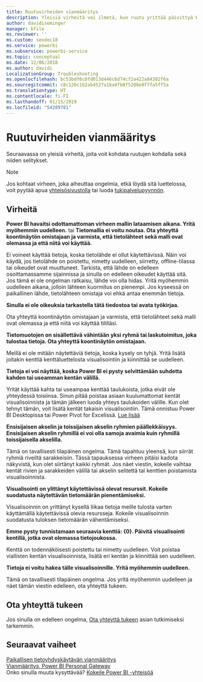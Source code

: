 ```yaml
---
title: Ruutuvirheiden vianmääritys
description: Yleisiä virheitä voi ilmetä, kun ruutu yrittää päivittyä Power BI:ssä
author: davidiseminger
manager: kfile
ms.reviewer: ''
ms.custom: seodec18
ms.service: powerbi
ms.subservice: powerbi-service
ms.topic: conceptual
ms.date: 12/06/2018
ms.author: davidi
LocalizationGroup: Troubleshooting
ms.openlocfilehash: bc53bdf6c0fd013d446c6d74cf2a422a84302f6a
ms.sourcegitcommit: c8c126c1b2ab4527a16a4fb8f5208e0f7fa5ff5a
ms.translationtype: HT
ms.contentlocale: fi-FI
ms.lasthandoff: 01/15/2019
ms.locfileid: "54289781"
---
```

# <a name="troubleshooting-tile-errors"></a>Ruutuvirheiden vianmääritys
Seuraavassa on yleisiä virheitä, joita voit kohdata ruutujen kohdalla sekä niiden selitykset.

> [!NOTE]
> Jos kohtaat virheen, joka aiheuttaa ongelmia, etkä löydä sitä luettelossa, voit pyytää apua [yhteisösivustolla](http://community.powerbi.com/) tai luoda [tukipalvelupyynnön](https://powerbi.microsoft.com/support/).
> 
> 

## <a name="errors"></a>Virheitä
**Power BI havaitsi odottamattoman virheen mallin lataamisen aikana. Yritä myöhemmin uudelleen.**
tai **Tietomallia ei voitu noutaa. Ota yhteyttä koontinäytön omistajaan ja varmista, että tietolähteet sekä malli ovat olemassa ja että niitä voi käyttää.**

Ei voineet käyttää tietoja, koska tietolähde ei ollut käytettävissä. Näin voi käydä, jos tietolähde on poistettu, nimetty uudelleen, siirretty, offline-tilassa tai oikeudet ovat muuttuneet. Tarkista, että lähde on edelleen osoittamassamme sijainnissa ja sinulla on edelleen oikeudet käyttää sitä. Jos tämä ei ole ongelman ratkaisu, lähde voi olla hidas. Yritä myöhemmin uudelleen aikana, jolloin lähteen kuormitus on pienempi. Jos kyseessä on paikallinen lähde, tietolähteen omistaja voi ehkä antaa enemmän tietoja.

**Sinulla ei ole oikeuksia tarkastella tätä tiedostoa tai avata työkirjaa.**

Ota yhteyttä koontinäytön omistajaan ja varmista, että tietolähteet sekä malli ovat olemassa ja että niitä voi käyttää tililläsi.

**Tietomuotojen on sisällettävä vähintään yksi ryhmä tai laskutoimitus, joka tulostaa tietoja. Ota yhteyttä koontinäytön omistajaan.**

Meillä ei ole mitään näytettäviä tietoja, koska kysely on tyhjä. Yritä lisätä joitakin kenttiä kenttäluettelosta visualisointiin ja kiinnittää se uudelleen.

**Tietoja ei voi näyttää, koska Power BI ei pysty selvittämään suhdetta kahden tai useamman kentän välillä.**

Yrität käyttää kahta tai useampaa kenttää taulukoista, jotka eivät ole yhteydessä toisiinsa. Sinun pitää poistaa asiaan kuulumattomat kentät visualisoinnista ja tämän jälkeen luoda yhteys taulukoiden välille. Kun olet tehnyt tämän, voit lisätä kentät takaisin visualisointiin. Tämä onnistuu Power BI Desktopissa tai Power Pivot for Excelissä. [Lue lisää](desktop-create-and-manage-relationships.md)

**Ensisijaisen akselin ja toissijaisen akselin ryhmien päällekkäisyys. Ensisijaisen akselin ryhmillä ei voi olla samoja avaimia kuin ryhmillä toissijaisella akselilla.**

Tämä on tavallisesti tilapäinen ongelma. Tämä tapahtuu yleensä, kun siirrät ryhmiä riveiltä sarakkeisiin. Tässä tapauksessa virheen pitäisi kadota näkyvistä, kun olet siirtänyt kaikki ryhmät. Jos näet viestin, kokeile vaihtaa kentät rivien ja sarakkeiden välillä tai akselin selitettä  tai kenttien poistamista visualisoinnista.  

**Visualisointi on ylittänyt käytettävissä olevat resurssit. Kokeile suodatusta näytettävän tietomäärän pienentämiseksi.**

Visualisoinnin on yrittänyt kysellä liikaa tietoja meille tulosta varten käyttämällä käytettävissä olevia resursseja. Kokeile visualisoinnin suodatusta tuloksen tietomäärän vähentämiseksi.

**Emme pysty tunnistamaan seuraavia kenttiä: {0}. Päivitä visualisointi kentillä, jotka ovat olemassa tietojoukossa.**

Kenttä on todennäköisesti poistettu tai nimetty uudelleen. Voit poistaa viallisten kentän visualisoinnista, lisätä eri kentän ja kiinnittää sen uudelleen.

**Tietoja ei voitu hakea tälle visualisoinnille. Yritä myöhemmin uudelleen.**

Tämä on tavallisesti tilapäinen ongelma. Jos yritä myöhemmin uudelleen ja näet tämän viestin edelleen, ota yhteyttä tukeen.

## <a name="contact-support"></a>Ota yhteyttä tukeen
Jos sinulla on edelleen ongelma, [Ota yhteyttä tukeen](https://support.powerbi.com) asian tutkimiseksi tarkemmin.

## <a name="next-steps"></a>Seuraavat vaiheet
[Paikallisen tietoyhdyskäytävän vianmääritys](service-gateway-onprem-tshoot.md)  
[Vianmääritys, Power BI Personal Gateway](service-admin-troubleshooting-power-bi-personal-gateway.md)  
Onko sinulla muuta kysyttävää? [Kokeile Power BI -yhteisöä](http://community.powerbi.com/)

